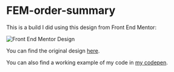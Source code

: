# FEM-order-summary
This is a build I did using this design from Front End Mentor:

![Front End Mentor Design](design/desktop-preview.jpg)

You can find the original design [here](https://www.frontendmentor.io/challenges/order-summary-component-QlPmajDUj).

You can also find a working example of my code in [my codepen](https://codepen.io/richardogujawa/pen/GRGdPKb).